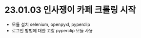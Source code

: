 # 23.01.03 인사쟁이 카페 크롤링 시작
- 모듈 설치
    selenium, openpyxl, pyperclip
- 로그인 방법에 대한 고찰
    pyperclip 모듈 사용